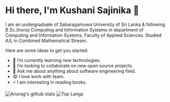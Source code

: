# Hi there, I'm Kushani Sajinika 👋

I am an undergraduate of Sabaragamuwa University of Sri Lanka & following B.Sc.(hons) Computing and Information Systems in department of Computing and Information Systems, Faculty of Applied Sciences. 
Studied A/L in Combined Mathematical Stream.

Here are some ideas to get you started:

- 🌱 I’m currently learning new technologies.
- 👯 I’m looking to collaborate on new open source projects.
- 💬 Ask me about anything about software engineering field.
- 😄 I love work with team.
- ⚡ I am interesting in reading books.


![Anurag's github stats](https://github-readme-stats.vercel.app/api?username=kushanisajinika&show_icons=true&theme=tokyonight)
![Top Langs](https://github-readme-stats.vercel.app/api/top-langs/?username=kushanisajinika&show_icons=true&theme=tokyonight)

